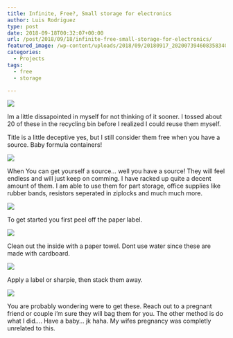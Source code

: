 ```yaml
---
title: Infinite, Free?, Small storage for electronics
author: Luis Rodriguez
type: post
date: 2018-09-18T00:32:07+00:00
url: /post/2018/09/18/infinite-free-small-storage-for-electronics/
featured_image: /wp-content/uploads/2018/09/20180917_2020073946083583409025178.jpg
categories:
  - Projects
tags:
  - free
  - storage

---
```

![](/uploads/2018/09/20180917_2019313975750998363509017.jpg)

Im a little dissapointed in myself for not thinking of it sooner. I tossed about 20 of these in the recycling bin before I realized I could reuse them myself.

Title is a little deceptive yes, but I still consider them free when you have a source. Baby formula containers!

<!--more-->

![](/uploads/2018/09/20180917_2020073946083583409025178.jpg)

When You can get yourself a source&#8230; well you have a source! They will feel endless and will just keep on comming. I have racked up quite a decent amount of them. I am able to use them for part storage, office supplies like rubber bands, resistors seperated in ziplocks and much much more.

![](/uploads/2018/09/20180917_2019176507213474671005319.jpg)

To get started you first peel off the paper label.

![](/uploads/2018/09/20180917_2027181551782876727669501.jpg)

Clean out the inside with a paper towel. Dont use water since these are made with cardboard.

![](/uploads/2018/09/20180917_2027041640603128543435426.jpg)

Apply a label or sharpie, then stack them away.

![](/uploads/2018/09/20180917_2019441725666942943043130.jpg)

You are probably wondering were to get these. Reach out to a pregnant friend or couple i&#8217;m sure they will bag them for you. The other method is do what I did&#8230;. Have a baby&#8230; jk haha. My wifes pregnancy was completly unrelated to this.
